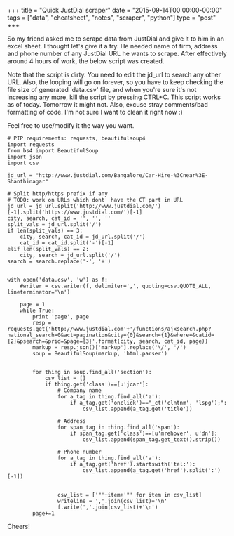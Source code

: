 +++
title = "Quick JustDial scraper"
date = "2015-09-14T00:00:00-00:00"
tags = ["data", "cheatsheet", "notes", "scraper", "python"]
type = "post"
+++

So my friend asked me to scrape data from JustDial and give it to him in an excel sheet.
I thought let's give it a try. He needed
name of firm, address and phone number of any JustDial URL he wants to scrape. After effectively
around 4 hours of work, the below script was created.

Note that the script is dirty. You need to edit the jd_url to search any other URL. Also,
the looping will go on forever, so you have to keep checking the file size of generated
'data.csv' file, and when you're sure it's not increasing any more, kill the script by
pressing CTRL+C. This script works as of today. Tomorrow it might not. Also, excuse
stray comments/bad formatting of code. I'm not sure I want to clean it right now :)

Feel free to use/modify it the way you want.


    # PIP requirements: requests, beautifulsoup4
    import requests
    from bs4 import BeautifulSoup
    import json
    import csv
    
    jd_url = "http://www.justdial.com/Bangalore/Car-Hire-%3Cnear%3E-Shanthinagar"
    
    # Split http/https prefix if any
    # TODO: work on URLs which dont' have the CT part in URL
    jd_url = jd_url.split('http://www.justdial.com/')[-1].split('https://www.justdial.com/')[-1]
    city, search, cat_id = '', '', ''
    split_vals = jd_url.split('/')
    if len(split_vals) == 3:
        city, search, cat_id = jd_url.split('/')
        cat_id = cat_id.split('-')[-1]
    elif len(split_vals) == 2:
        city, search = jd_url.split('/')
    search = search.replace('-', '+')
    
    
    with open('data.csv', 'w') as f:
        #writer = csv.writer(f, delimiter=',', quoting=csv.QUOTE_ALL, lineterminator='\n')
    
        page = 1
        while True:
            print 'page', page
            resp = requests.get('http://www.justdial.com'+'/functions/ajxsearch.php?national_search=0&act=pagination&city={0}&search={1}&where=&catid={2}&psearch=&prid=&page={3}'.format(city, search, cat_id, page))
            markup = resp.json()['markup'].replace('\/', '/')
            soup = BeautifulSoup(markup, 'html.parser')
    
    
            for thing in soup.find_all('section'):
                csv_list = []
                if thing.get('class')==[u'jcar']:
                    # Company name
                    for a_tag in thing.find_all('a'):
                        if a_tag.get('onclick')=="_ct('clntnm', 'lspg');":
                            csv_list.append(a_tag.get('title'))
    
                    # Address
                    for span_tag in thing.find_all('span'):
                        if span_tag.get('class')==[u'mrehover', u'dn']:
                            csv_list.append(span_tag.get_text().strip())
    
                    # Phone number
                    for a_tag in thing.find_all('a'):
                        if a_tag.get('href').startswith('tel:'):
                            csv_list.append(a_tag.get('href').split(':')[-1])
    
    
                    csv_list = ['"'+item+'"' for item in csv_list]
                    writeline = ','.join(csv_list)+'\n'
                    f.write(','.join(csv_list)+'\n')
            page+=1

Cheers!
